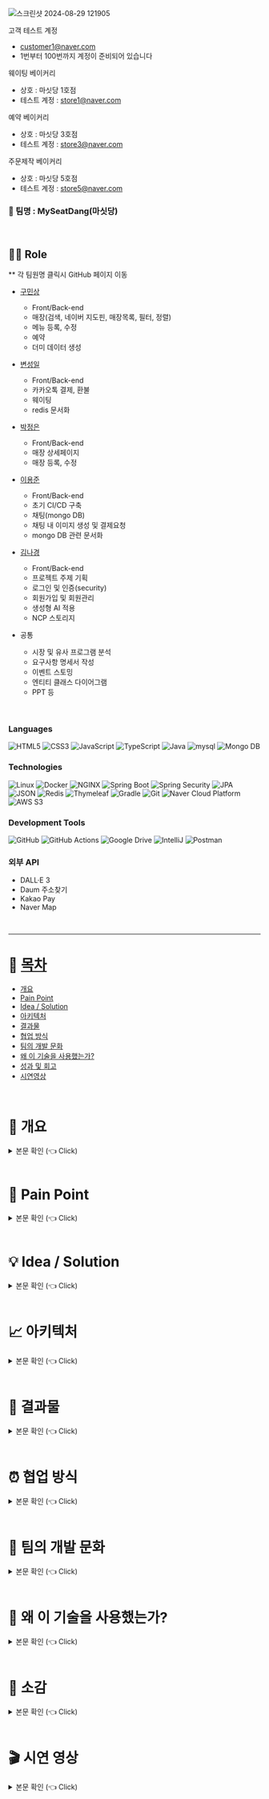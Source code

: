 ![스크린샷 2024-08-29 121905](https://github.com/user-attachments/assets/a3d48da0-bca4-4294-85f6-44732364e26c)

고객 테스트 계정
- customer1@naver.com
- 1번부터 100번까지 계정이 준비되어 있습니다

웨이팅 베이커리 
- 상호 : 마싯당 1호점
- 테스트 계정 : store1@naver.com

예약 베이커리
- 상호 : 마싯당 3호점
- 테스트 계정 : store3@naver.com

주문제작 베이커리
- 상호 : 마싯당 5호점
- 테스트 계정 : store5@naver.com


### 🍰 팀명 : MySeatDang(마싯당)

<br>

## 💁‍♂️ Role <a name = "role"></a>
** 각 팀원명 클릭시 GitHub 페이지 이동

+ [구민상](https://github.com/CstoneKu)
    - Front/Back-end
    - 매장(검색, 네이버 지도핀, 매장목록, 필터, 정렬)
    - 메뉴 등록, 수정
    - 예약
    - 더미 데이터 생성


+ [변성일](https://github.com/i-Veni-Vidi-Vici)
    - Front/Back-end
    - 카카오톡 결제, 환불
    - 웨이팅
    - redis 문서화


+ [박정은](https://github.com/jeongeun1)
    - Front/Back-end
    - 매장 상세페이지
    - 매장 등록, 수정


+ [이용준](https://github.com/yongjun98)
    - Front/Back-end
    - 초기 CI/CD 구축
    - 채팅(mongo DB)
    - 채팅 내 이미지 생성 및 결제요청
    - mongo DB 관련 문서화


+ [김나경](https://github.com/nnieun)
    - Front/Back-end
    - 프로젝트 주제 기획
    - 로그인 및 인증(security)
    - 회원가입 및 회원관리
    - 생성형 AI 적용
    - NCP 스토리지


+ 공통
    - 시장 및 유사 프로그램 분석
    - 요구사항 명세서 작성
    - 이벤트 스토밍
    - 엔티티 클래스 다이어그램
    - PPT 등

<Br>

### Languages

<img alt="HTML5" src ="https://img.shields.io/badge/HTML5-E34F26.svg?&style=for-the-badge&logo=HTML5&logoColor=white"/>
<img alt="CSS3" src ="https://img.shields.io/badge/CSS3-1572B6.svg?&style=for-the-badge&logo=CSS3&logoColor=white"/>
<img alt="JavaScript" src ="https://img.shields.io/badge/JavaScript-F7DF1E.svg?&style=for-the-badge&logo=JavaScript&logoColor=white"/>
<img alt="TypeScript" src ="https://img.shields.io/badge/TypeScript-3178C6.svg?&style=for-the-badge&logo=TypeScript&logoColor=white"/>
<img alt="Java" src ="https://img.shields.io/badge/Java-007396.svg?&style=for-the-badge&logo=Java&logoColor=white"/>
<img alt="mysql" src ="https://img.shields.io/badge/mysql-4479A1.svg?&style=for-the-badge&logo=mysql&logoColor=white"/>
<img alt="Mongo DB" src="https://img.shields.io/badge/mongoDB-47A248?style=for-the-badge&logo=MongoDB&logoColor=white"/>

<br>

### Technologies
<img alt="Linux" src ="https://img.shields.io/badge/Linux-FCC624.svg?&style=for-the-badge&logo=linux&logoColor=white"/>
<img alt="Docker" src ="https://img.shields.io/badge/Docker-4479A1.svg?&style=for-the-badge&logo=Docker&logoColor=white"/>
<img alt="NGINX" src ="https://img.shields.io/badge/NGINX-009639.svg?&style=for-the-badge&logo=nginx&logoColor=white"/>
<img alt="Spring Boot" src ="https://img.shields.io/badge/Spring Boot-6DB33F.svg?&style=for-the-badge&logo=springboot&logoColor=white"/>
<img alt="Spring Security" src ="https://img.shields.io/badge/Spring Security-6DB33F.svg?&style=for-the-badge&logo=springsecurity&logoColor=white"/>
<img alt="JPA" src ="https://img.shields.io/badge/jpa-6DB33F.svg?&style=for-the-badge&logo=jpa&logoColor=white"/>
<img alt="JSON" src="https://img.shields.io/badge/JSON-000000?style=for-the-badge&logo=json&logoColor=white"/>
<img alt="Redis" src ="https://img.shields.io/badge/Redis-DC382D.svg?&style=for-the-badge&logo=redis&logoColor=white"/>
<img alt="Thymeleaf" src="https://img.shields.io/badge/thymeleaf-%23005F0F.svg?&style=for-the-badge&logo=thymeleaf&logoColor=white"/>
<img alt="Gradle" src="https://img.shields.io/badge/gradle-%2302303A.svg?&style=for-the-badge&logo=gradle&logoColor=white"/>
<img alt="Git" src ="https://img.shields.io/badge/Git-F05032.svg?&style=for-the-badge&logo=Git&logoColor=white"/>
<img alt="Naver Cloud Platform" src="https://img.shields.io/badge/Naver Cloud Platform-03C75A?logo=naver&logoColor=fff&style=for-the-badge"/>
<img alt="AWS S3" src="https://img.shields.io/badge/AWS S3-569A31?logo=amazon s3&logoColor=fff&style=for-the-badge"/>

<br>

### Development Tools
<img alt="GitHub" src="https://img.shields.io/badge/github-181717?style=for-the-badge&logo=github&logoColor=white">
<img alt="GitHub Actions" src="https://img.shields.io/badge/github actions-2088FF?style=for-the-badge&logo=githubactions&logoColor=white">
<img alt="Google Drive" src="https://img.shields.io/badge/google%20drive-%234285F4.svg?&style=for-the-badge&logo=google%20drive&logoColor=white"/>
<img alt="IntelliJ" src ="https://img.shields.io/badge/IntelliJ IDEA-000000.svg?&style=for-the-badge&logo=intellij idea&logoColor=white"/>
<img alt="Postman" src ="https://img.shields.io/badge/Postman-ff6c37.svg?&style=for-the-badge&logo=postman&logoColor=white"/>

<br>

### 외부 API
* DALL·E 3
* Daum 주소찾기
* Kakao Pay
* Naver Map


<br>

---

# 📝 [목차](#index) <a name = "index"></a>

- [개요](#outline)
- [Pain Point](#pain_point)
- [Idea / Solution](#idea)
- [아키텍처](#structure)
- [결과물](#outputs)
- [협업 방식](#work)
- [팀의 개발 문화](#culture)
- [왜 이 기술을 사용했는가?](#why)
- [성과 및 회고](#retrospection)
- [시연영상](#video)
<br>

# 📝 개요 <a name = "outline"></a>
<details>
   <summary> 본문 확인 (👈 Click)</summary>
<br />
'마싯당'은 베이커리 매니아층과 특별한 디저트를 원하는 고객들을 위한 제과점 예약 중개 플랫폼입니다.
최근 소셜 미디어에서 디저트 관련 언급량이 꾸준히 증가하고 있으며, 많은 사람들이 자발적으로 특별한 날을 기념하기 위해 디저트를 선택하고 있습니다. 
이러한 디저트 소비의 수요로 인해 '마싯당' 서비스의 비즈니스적 가치가 충분히 보장된다고 판단했고, 
아래 Pain Point를 해결함으로써 더 나은 서비스를 제공하려 합니다.
</details>
<br>

# 🧐 Pain Point <a name = "pain_point"></a>
<details>
   <summary> 본문 확인 (👈 Click)</summary>
<br />

### 기존의 통합 서비스 부족 및 불편함

+ 현 시장 베이커리/디저트 통합 서비스 현황
  - 현재 베이커리/디저트 관련 매장을 모아놓은 통합 서비스를 찾기 힘듦
  - SNS 인기 매장의 경우, 빠른 품절로인해 소비자의 접근성이 떨어짐


+ 커스텀 케이크 주문 시 불편함
  - 주문자가 원하는 디자인으로 제작 가능한 커스텀 케이크의 경우, 온라인 주문시 채팅이 필수 → 여러 매장에 개별 연락 후 채팅플랫폼으로 별도 이동해야 하는 것이 번거로움
  - 원하는 디자인을 위해 매장-고객 간 소통 시 다소 시간과 노력이 소요될 수 있음
</details>
<br>

# 💡 Idea / Solution <a name = "idea"></a>
<details>
   <summary> 본문 확인 (👈 Click)</summary>
<br />

+ 베이커리/디저트 통합 서비스 제공
  - 소비자의 수요를 반영하여 베이커리/디저트 매장을 모아놓은 통합 서비스를 제공
  - 지역별 매장 검색 및 지도를 통해 편리하게 이용 가능


+ 예약 시 채팅 및 AI시안생성 서비스 제공
  - 커스텀 케이크 예약 시 채팅창으로 이동하여 간편하게 문의 및 디테일한 주문요청 가능
  - 서비스 내 생성형 AI를 통해 케이크 시안을 만들고, 생성된 시안으로 빠른 예약 가능


+ 웨이팅 서비스 제공
  - 인기 매장이라도 직접 줄서지 않고, 집 등 외부 장소에서 웨이팅 후 매장 이용 가능
</details>
<br>

# 📈 아키텍처  <a name = "structure"></a>
<details>
   <summary> 본문 확인 (👈 Click)</summary>
<br />

![마싯당아키텍처.png](./readme/마싯당아키텍처.png)

</details>
<br>

# 🎁 결과물  <a name = "outputs"></a>

<details>
   <summary> 본문 확인 (👈 Click)</summary>
<br />

## [ 앱 ]
### 메인페이지

![img_6.png](./readme/img_6.png) 

+ 로그인 아이콘
+ 상단 카테고리 배너
+ 카테고리 카드
+ AI 시안생성 광고 배너
+ 네이게이션바 - 전체 매장보기, AI 이미지 생성, 마이페이지

<br>

### 회원가입 및 로그인
![img_7.png](./readme/img_7.png)

+ 회원가입
+ 로그인 : 일반 로그인, 네이버 로그인

<br>

### 전체 매장 조회 및 일반 베이커리 예약
![img_8.png](./readme/img_8.png)

+ 매장 검색(매장명, 지역별)
+ 매장 검색 시 지도에 마크 표시
+ 탭 클릭하여 카테고리별 조회 가능(전체/웨이팅/예약방문/주문제작케이크)


+ 일반 베이커리 예약 : 예약일시, 수량 선택


<br>


### 웨이팅

![img_11.png](./readme/img_11.png)

+ 웨이팅

<br>

### 주문 제작 케이크 예약 (채팅 포함)

![img_12.png](./readme/img_12.png)

+ 픽업일시, 케이크맛, 사이즈, 레터링 입력 후 예약
+ 예약하기 클릭하면 예약목록으로 이동
+ 예약목록에서 디자인 상담 클릭하여 채팅
+ 하단의 초록색 버튼 클릭하여 AI 시안 생성하기
+ 시안 생성 완료 후 케이크 아이콘 클릭하여 이미지 선택하기

<br>

### AI 시안 생성하기

![img_13.png](./readme/img_13.png)

+ 채팅 중이 아니어도 별도 페이지에서 AI 시안 생성 가능

<br>

### 마이페이지

![img_14.png](./readme/img_14.png)

+ 프로필, 회원정보 수정

<br>

### 점주 페이지

![img_15.png](./readme/img_15.png)

+ 네비게이션바 - 웨이팅 현황, 설정(웨이팅 설정), 매장관리(매장등록, 매장수정), 메뉴관리(메뉴목록, 메뉴등록), 예약관리
+ 웨이팅 설정 : 웨이팅 오픈/마감 시간 설정, 한 팀당 예상 대기 시간 설정, 한 팀당 최대 웨이팅 가능 인원수 설정, 웨이팅 상태설정
+ 매장등록 : 매장명, 카테고리, 매장소개, 공지사항, 매장 전화번호, 매장 이미지, 주소, 영업시간
+ 매장수정 : 매장등록 페이지와 동일
+ 메뉴 목록 : 메뉴 수정, 삭제 가능
+ 메뉴 등록 : 메뉴 이미지, 메뉴명, 가격, 메뉴소개, 판매상태
+ 메뉴 수정 : 메뉴 등록 페이지와 동일

<br>

### 결제

![img_16.png](./readme/img_16.png)

+ 큐알코드 스캔 후 카카오페이 결제 가능

<br>

---
## [ 웹 ]
### 메인페이지

![img_17.png](./readme/img_17.png)

<br>

### 회원가입 및 로그인

![img_20.png](./readme/img_20.png)

<br>

### 전체 매장 조회 및 일반 베이커리 예약

![img_21.png](./readme/img_21.png)
![img_26.png](./readme/img_26.png)

<br>


### 웨이팅

![img_25.png](./readme/img_25.png)

<br>

### 주문 제작 케이크 예약 (채팅 포함)

![img_19.png](./readme/img_19.png)
![img_18.png](./readme/img_18.png)

<br>

### AI 시안 생성하기

![img_23.png](./readme/img_23.png)

<br>

### 마이페이지

![img_24.png](./readme/img_24.png)

<br>

### 점주 페이지

![img_28.png](./readme/img_28.png)

<br>

### 결제

![img_27.png](./readme/img_27.png)

<br>

</details>
<br>

# ⏰ 협업 방식 <a name = "work"></a>

<details>
   <summary> 본문 확인 (👈 Click)</summary>
<br />

![img_2.png](./readme/img_2.png)

![img_3.png](./readme/img_3.png)

![img_1.png](./readme/img_1.png)

#### 저희 팀은 협업 방식으로 GitHub, Notion, Discord를 사용했습니다.
1. 먼저 요구사항명세서를 작성한 후 이를 기반으로 GitHub에 이슈를 생성하고, 칸반보드를 통해 모든 task들을 이번주에 개발해야할 기능, 개발 진행중, 개발 완료된 칸으로 옮기면서 한눈에 볼 수 있도록 진행했습니다.  
2. Notion에서 데일리 스크럼을 작성하며 어제 한 일, 오늘 할 일, 겪은 어려움을 공유하고 매일 진행상황을 체크했습니다.
3. 또한 수시로 발생하는 건에 대하여 주제별로 소통하기 쉽게 Discord에 채널을 생성하여 관리했습니다.

</details>
<br>

# 🎈 팀의 개발 문화 <a name = "culture"></a>

<details>
   <summary> 본문 확인 (👈 Click)</summary>
<br />

#### 각자의 역량을 인지하고, 서로 돕기
팀 프로젝트는 개인의 역량만으로는 완성될 수 없습니다.
저희는 각자의 강점을 이해하고 이를 바탕으로 협력하여 프로젝트를 성공적으로 이끌어왔습니다.
전체 프로젝트에서 코드구현, 서류작업 등 모든 작업 대상으로 팀원 각각이 더 잘 할 수 있는 분야에서 최선을 다하며,
구현 중 막히는 부분이 있을때는 대면 또는 디스코드 회의실에서 의견을 나누고 문제를 함께 해결해 나갔습니다.
이러한 협력의 과정은 단순히 문제를 해결하는 데 그치지 않고, 팀워크를 강화하고 서로의 신뢰를 쌓는 중요한 기회가 되었습니다. 
팀원 간의 상호 지원과 소통이 있었기에, 하나의 목표를 향해 힘을 합쳐 나아갈 수 있었습니다.

</details>
<br>

# 💎 왜 이 기술을 사용했는가? <a name = "why"></a>

<details>
   <summary> 본문 확인 (👈 Click)</summary>
<br />

## 웨이팅_Redisson의 pub/sub
1. 초기 설계
+ 웨이팅 데이터를 디스크와 메모리 중 어디에 저장할지 고민하는 과정을 거침
+ 디스크 대비 메모리의 성능적 우위를 쉽게 판단하기 어려운 상황이었음
+ 메모리를 선택했을시, 추가적 학습시간 다소 소요될 것으로 예상
+ 결과 : 웨이팅 데이터를 디스크에 저장

2. 구현 과정
+ 추가 필드 생성 : 웨이팅 번호와 웨이팅 순서를 상점마다 고유한 숫자로 정함
+ 웨이팅 서비스에서 빈번히 발생하는 CRUD 프로세스로 인해 디스크에서 I/O 발생 → 최적화 필요
+ 테이블 분리 : 현재 웨이팅 데이터(CRUD 빈번히 발생) - 이전 웨이팅 데이터(단순 조회)

3. 웨이팅의 동시성 제어 구현 중 발생한 이슈
+ 동시성 고려해야 하는 이유 : 웨이팅 번호 중복, 웨이팅 순서 오류, 웨이팅 서비스 지연
+ 분산락 중 Named Lock 적용하였으나 HikariCP Dead Lock 이슈 발생
+ 부하상태의 전제조건 하에 하나의 task에서 두개 이상의 Connection이 필요할때 Dead Lock 발생
+ Entity의 Id 생성전략을 변경하고 Pool size를 늘려 해결하는 방법도 있으나, 예상치 못하게 재발생 가능성 있음
+ 데이터 소스 분리가 필요하나 현재로선 같은 DB를 사용하기 때문에 Named Lock 사용시 더 많은 부하가 생김

4. 위 이슈 해결방법 : Redisson pub/sub 적용
+ pub/sub : 채널에 락을 점유 중인 스레드가 락을 해제했음을 알리고, 이 사실을 대기중인 스레드에게 전달하면, 대기중인 스레드가 락 점유를 시도하는 방식
+ 디스크에 저장되는 현재 웨이팅 데이터(CRUD 빈번히 발생)를 메모리로 관리하고자 Redis 적용

5. Redis 적용 후
+ 현재 웨이팅 데이터(CRUD 빈번) : Redis에 저장(용량은 다소 적지만 속도가 빠름)
+ 이전 웨이팅 데이터(단순 조회) : MySQL DB에 저장(스프링 스케줄링 작업)

> 결과 : 매일 메모리 크기가 상대적으로 적은 Redis에서 현재 웨이팅 데이터가 삭제되고, 메모리 크기가 큰 MySQL DB에 이전 데이터로 이동됨
![img_37.png](./readme/img_37.png)

<br>

## 예약_MySQL Named Lock
1. 예약 한도를 초과하는 예약 건수 발생시 문제
+ 예약한도가 2건인 매장에 같은 시간에 3건의 예약이 발생하면 DB 데이터 불일치 발생
<br>
→ 예약 동시성 제어 필요

2. 시도한 방법
+ 비관적 락(Pessimistic Lock)
  - 개념 : 데이터를 수정하기 전에 락을 걸어 다른 트랜잭션이 해당 데이터를 수정하지 못하도록 하는 방식
  - 특징 : 락이 걸린 데이터에 대해 읽기와 쓰기를 제한
  - 적용 : 예약 한도를 관리하는 예약 슬롯 데이터에 비관적 락 적용, Repository에 @Lock(LockModeType.PESSIMISTIC_WRITE) 어노테이션 적용
![img_30.png](./readme/img_30.png)
  - 실패 : insert 경쟁으로 인한 데드락 발생, DB에 아직 존재하지 않는 데이터에 대해서는 Lock을 걸 수 없음, 미리 삽입된 예약 슬롯 데이터 필요
+ Synchronized
  - 개념 : 자바에서 동기화를 구현하기 위해 사용되는 키워드
  - 특징 : 데이터 일관성 유지, Race Condition 방지
  - 한계 : 단일 스레드만 지원하므로 다중 서버를 사용하면 동시성 제어 불가
+ Named Lock
  - 개념 : 특정 이름을 가진 사용자 정의 잠금을 이용해 동기화된 접근을 보장하는 락 메커니즘
  - 특징 : 독립적인 잠금, 트랜잭션과 독립됨, 자체적인 Time out
  - Named Lock 적용 이유 : 트랜잭션과 독립하여 Key를 얻을 수 있음 → 존재하지 않는 데이터에 접근을 제어할 수 있음
  - Lock Pacade 구현 후 실패 : HikariCP의 커넥션 풀이 요청 수보다 작았음
![img_31.png](./readme/img_31.png)
![img_32.png](./readme/img_32.png)
![img_33.png](./readme/img_33.png)
> 해결 : Connection Pool 설정 변경 

![img_34.png](./readme/img_34.png)
![img_35.png](./readme/img_35.png)

## 채팅_SSE 기반 채팅
1. 사용 기술
+ SSE(Server-Side Event) : 서버가 클라이언트에 실시간으로 이벤트를 푸시하는 기술
+ Spring Web Flux : 비동기 처리와 논블로킹 입출력을 지원
+ Mongo DB : NoSQL 데이터베이스, JSON 형태의 문서 기반 데이터 저장을 지원

2. 위 기술을 사용한 이유
+ SSE(Server-Side Event) : 단방향 실시간 데이터 스트리밍, 자동 재연결 가능, 저렴한 리소스 사용
+ Spring Web Flux : 리액티브 프로그래밍 지원, 효율적인 데이터 스트림 처리, SSE와의 원활한 통합
+ Mongo DB : 고속 읽기 및 쓰기 성능, 문서지향 데이터 모델, 고유한 데이터 관리 및 스트리밍 기능

3. 최적화 및 문제해결
> 효율적인 데이터 로딩 : 페이지네이션을 통해 채팅 데이터 로딩 기능을 최적화함 

> Mongo DB 보안 설정 : Mongo DB 보안을 위해 URL 암호화 및 비밀번호 설정을 통해 데이터 보호를 강화함
![img_36.png](./readme/img_36.png)
<Br>


</details>
<br>

# 📌 소감 <a name = "retrospection"></a>

<details>
   <summary> 본문 확인 (👈 Click)</summary>
<br />

## 구민상
온전히 동작하는 하나의 서비스를 완성하며 많은 것을 배울 수 있었습니다. 
JPA, Spring MVC 패턴과 DDD의 aggregate에 대해 종합적으로 설계하며 큰 경험을 얻었습니다.

## 변성일
카카오 결제 API를 사용해보고 Redisson을 이용해서 웨이팅의 동시성 문제를 해결할 수 있는 경험을 얻어서 정말 좋았던 것 같습니다.

## 박정은
JPA를 활용한 CRUD를 직접 구현해보며 흐름을 익히기 좋았습니다. 
기회가 된다면 좀 더 완성도를 높일 수 있도록 추가 작업을 해보고 싶고, 심화 기능도 구현해보고 싶습니다.

## 이용준
실시간 채팅 구현 관련해서 처음 접해보는 기술들을 이용하는게 쉽지는 않았지만 새로운 것들을 공부하며 좋은 경험이 되었던 것 같습니다.

## 김나경
로그인과 회원가입을 통해 기본적인 Spring Security와 OAUTH 2에 대해 숙지할 수 있었고, 
DALL·E 3를 이용한 이미지 생성 기능 구현이 재밌었다고 생각합니다.

</details>
<br>

# 🎬 시연 영상 <a name = "video"></a>

<details>
   <summary> 본문 확인 (👈 Click)</summary>
<br />

* 최종 발표에 사용한 영상 :
[시연 영상 보러가기](https://www.youtube.com/watch?v=YKSOzH6zvcA&t=191s)  

</details>
